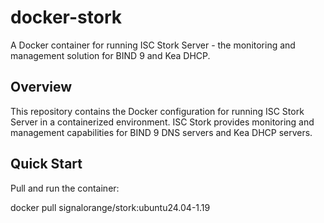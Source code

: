 # docker-stork

A Docker container for running ISC Stork Server - the monitoring and management solution for BIND 9 and Kea DHCP.

## Overview

This repository contains the Docker configuration for running ISC Stork Server in a containerized environment. ISC Stork provides monitoring and management capabilities for BIND 9 DNS servers and Kea DHCP servers.

## Quick Start

Pull and run the container:


docker pull signalorange/stork:ubuntu24.04-1.19

